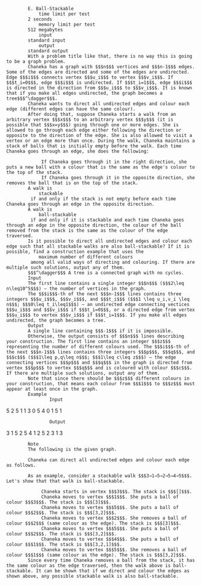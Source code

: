 			E. Ball-Stackable
				time limit per test
			2 seconds
				memory limit per test
			512 megabytes
				input
			standard input
				output
			standard output
			With a problem title like that, there is no way this is going to be a graph problem.
			Chaneka has a graph with $$$n$$$ vertices and $$$n-1$$$ edges. Some of the edges are directed and some of the edges are undirected. Edge $$$i$$$ connects vertex $$$u_i$$$ to vertex $$$v_i$$$. If $$$t_i=0$$$, edge $$$i$$$ is undirected. If $$$t_i=1$$$, edge $$$i$$$ is directed in the direction from $$$u_i$$$ to $$$v_i$$$. It is known that if you make all edges undirected, the graph becomes a tree$$$^\dagger$$$.
			Chaneka wants to direct all undirected edges and colour each edge (different edges can have the same colour).
			After doing that, suppose Chaneka starts a walk from an arbitrary vertex $$$x$$$ to an arbitrary vertex $$$y$$$ (it is possible that $$$x=y$$$) going through one or more edges. She is allowed to go through each edge either following the direction or opposite to the direction of the edge. She is also allowed to visit a vertex or an edge more than once. During the walk, Chaneka maintains a stack of balls that is initially empty before the walk. Each time Chaneka goes through an edge, she does the following: 
			 
				 If Chaneka goes through it in the right direction, she puts a new ball with a colour that is the same as the edge's colour to the top of the stack. 
				 If Chaneka goes through it in the opposite direction, she removes the ball that is on the top of the stack. 
			A walk is 
				stackable
			 if and only if the stack is not empty before each time Chaneka goes through an edge in the opposite direction.
			A walk is 
				ball-stackable
			 if and only if it is stackable and each time Chaneka goes through an edge in the opposite direction, the colour of the ball removed from the stack is the same as the colour of the edge traversed.
			Is it possible to direct all undirected edges and colour each edge such that all stackable walks are also ball-stackable? If it is possible, find a construction example that uses the 
				maximum number of different colours
			 among all valid ways of directing and colouring. If there are multiple such solutions, output any of them.
			$$$^\dagger$$$ A tree is a connected graph with no cycles.
			Input
			The first line contains a single integer $$$n$$$ ($$$2\leq n\leq10^5$$$) — the number of vertices in the graph.
			The $$$i$$$-th of the next $$$n-1$$$ lines contains three integers $$$u_i$$$, $$$v_i$$$, and $$$t_i$$$ ($$$1 \leq u_i,v_i \leq n$$$; $$$0\leq t_i\leq1$$$) — an undirected edge connecting vectices $$$u_i$$$ and $$$v_i$$$ if $$$t_i=0$$$, or a directed edge from vertex $$$u_i$$$ to vertex $$$v_i$$$ if $$$t_i=1$$$. If you make all edges undirected, the graph becomes a tree.
			Output
			A single line containing $$$-1$$$ if it is impossible.
			Otherwise, the output consists of $$$n$$$ lines describing your construction. The first line contains an integer $$$z$$$ representing the number of different colours used. The $$$i$$$-th of the next $$$n-1$$$ lines contains three integers $$$p$$$, $$$q$$$, and $$$c$$$ ($$$1\leq p,q\leq n$$$; $$$1\leq c\leq z$$$) — the edge connecting vertices $$$p$$$ and $$$q$$$ in the graph is directed from vertex $$$p$$$ to vertex $$$q$$$ and is coloured with colour $$$c$$$. If there are multiple such solutions, output any of them.
			Note that since there should be $$$z$$$ different colours in your construction, that means each colour from $$$1$$$ to $$$z$$$ must appear at least once in the graph.
			Example
					Input
					
5
2 5 1
1 3 0
5 4 0
1 5 1

					Output
					
3
1 5 2
5 4 1
2 5 2
3 1 3

			Note
			The following is the given graph.
			 
			Chaneka can direct all undirected edges and colour each edge as follows.
			 
			As an example, consider a stackable walk $$$3→1→5→2→5→4→5$$$. Let's show that that walk is ball-stackable. 
			 
				 Chaneka starts in vertex $$$3$$$. The stack is $$$[]$$$. 
				 Chaneka moves to vertex $$$1$$$. She puts a ball of colour $$$3$$$. The stack is $$$[3]$$$. 
				 Chaneka moves to vertex $$$5$$$. She puts a ball of colour $$$2$$$. The stack is $$$[3,2]$$$. 
				 Chaneka moves to vertex $$$2$$$. She removes a ball of colour $$$2$$$ (same colour as the edge). The stack is $$$[3]$$$. 
				 Chaneka moves to vertex $$$5$$$. She puts a ball of colour $$$2$$$. The stack is $$$[3,2]$$$. 
				 Chaneka moves to vertex $$$4$$$. She puts a ball of colour $$$1$$$. The stack is $$$[3,2,1]$$$. 
				 Chaneka moves to vertex $$$5$$$. She removes a ball of colour $$$1$$$ (same colour as the edge). The stack is $$$[3,2]$$$. 
			Since every time Chaneka removes a ball from the stack, it has the same colour as the edge traversed, then the walk above is ball-stackable. It can be shown that if we direct and colour the edges as shown above, any possible stackable walk is also ball-stackable.
